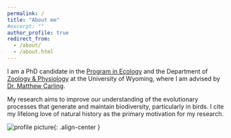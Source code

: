 ```yaml
---
permalink: /
title: "About me"
#excerpt: ""
author_profile: true
redirect_from: 
  - /about/
  - /about.html
---
```



I am a PhD candidate in the [Program in Ecology](http://www.uwyo.edu/pie/) and the Department of [Zoology & Physiology](http://www.uwyo.edu/zoology/) at the University of Wyoming, where I am advised by [Dr. Matthew Carling](https://carlinglab.com/).

My research aims to improve our understanding of the evolutionary processes that generate and maintain biodiversity, particularly in birds. I cite my lifelong love of natural history as the primary motivation for my research.

![profile picture](https://paul-dougherty.github.io/files/profile_pic2.jpeg){: .align-center }
